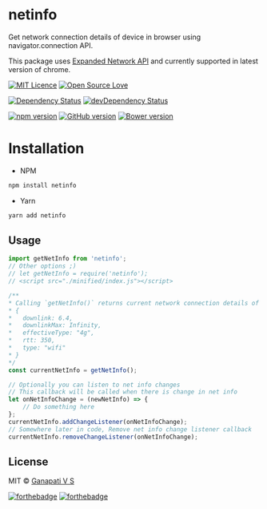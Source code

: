 # netinfo

Get network connection details of device in browser using navigator.connection API.
 
This package uses [Expanded Network API](https://wicg.github.io/netinfo/) and currently supported in latest version of chrome. 

[![MIT Licence](https://badges.frapsoft.com/os/mit/mit.svg?v=103)](https://opensource.org/licenses/mit-license.php)
[![Open Source Love](https://badges.frapsoft.com/os/v2/open-source.svg?v=103)](https://github.com/ganapativs/netInfo/)

[![Dependency Status](https://david-dm.org/netinfo/badges.svg)](https://david-dm.org/netinfo/badges)
[![devDependency Status](https://david-dm.org/netinfo/badges/dev-status.svg)](https://david-dm.org/netinfo/badges#info=devDependencies)

[![npm version](https://badge.fury.io/js/netinfo.svg)](https://badge.fury.io/js/netinfo)
[![GitHub version](https://badge.fury.io/gh/ganapativs%2Fnetinfo.svg)](https://badge.fury.io/gh/ganapativs%2Fnetinfo)
[![Bower version](https://badge.fury.io/bo/netinfo.svg)](https://badge.fury.io/bo/netinfo)

# Installation
- NPM
```sh
npm install netinfo
```

- Yarn
```sh
yarn add netinfo
```

## Usage
```javascript
import getNetInfo from 'netinfo';
// Other options ;)
// let getNetInfo = require('netinfo');
// <script src="./minified/index.js"></script>

/** 
* Calling `getNetInfo()` returns current network connection details of device as object
* {
*   downlink: 6.4,
*   downlinkMax: Infinity,
*   effectiveType: "4g",
*   rtt: 350,
*   type: "wifi"
* }
*/
const currentNetInfo = getNetInfo();

// Optionally you can listen to net info changes
// This callback will be called when there is change in net info
let onNetInfoChange = (newNetInfo) => {
    // Do something here
};
currentNetInfo.addChangeListener(onNetInfoChange);
// Somewhere later in code, Remove net info change listener callback
currentNetInfo.removeChangeListener(onNetInfoChange);

```

## License

MIT © [Ganapati V S](http://meetguns.com)

[![forthebadge](http://forthebadge.com/badges/uses-js.svg)](http://forthebadge.com)
[![forthebadge](http://forthebadge.com/badges/kinda-sfw.svg)](http://forthebadge.com)

